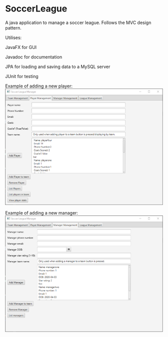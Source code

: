 # SoccerLeague
A java application to manage a soccer league. Follows the MVC design pattern.

Utilises:

JavaFX for GUI

Javadoc for documentation

JPA for loading and saving data to a MySQL server

JUnit for testing

Example of adding a new player:
<img src="https://raw.githubusercontent.com/SpellingEnthusiast/SoccerLeague/master/AddNewPlayer.png"></img>

Example of adding a new manager:
<img src="https://raw.githubusercontent.com/SpellingEnthusiast/SoccerLeague/master/AddNewManager.png"></img>
